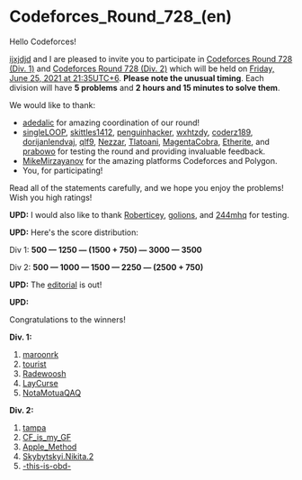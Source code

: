 # Codeforces_Round_728_(en)

Hello Codeforces!

[ijxjdjd](https://codeforces.com/profile/ijxjdjd "Master ijxjdjd") and I are pleased to invite you to participate in [Codeforces Round 728 (Div. 1)](https://codeforces.com/contest/1540 "Codeforces Round 728 (Div. 1)") and [Codeforces Round 728 (Div. 2)](https://codeforces.com/contest/1541 "Codeforces Round 728 (Div. 2)") which will be held on [Friday, June 25, 2021 at 21:35UTC+6](https://codeforces.com/https://www.timeanddate.com/worldclock/fixedtime.html?day=25&month=6&year=2021&hour=18&min=35&sec=0&p1=166). **Please note the unusual timing**. Each division will have **5 problems** and **2 hours and 15 minutes to solve them**.

We would like to thank:

 * [adedalic](https://codeforces.com/profile/adedalic "International Master adedalic") for amazing coordination of our round!
* [singleLOOP](https://codeforces.com/profile/singleLOOP "Specialist singleLOOP"), [skittles1412](https://codeforces.com/profile/skittles1412 "Master skittles1412"), [penguinhacker](https://codeforces.com/profile/penguinhacker "International Master penguinhacker"), [wxhtzdy](https://codeforces.com/profile/wxhtzdy "Candidate Master wxhtzdy"), [coderz189](https://codeforces.com/profile/coderz189 "Expert coderz189"), [dorijanlendvaj](https://codeforces.com/profile/dorijanlendvaj "International Grandmaster dorijanlendvaj"), [qlf9](https://codeforces.com/profile/qlf9 "Candidate Master qlf9"), [Nezzar](https://codeforces.com/profile/Nezzar "Grandmaster Nezzar"), [Tlatoani](https://codeforces.com/profile/Tlatoani "International Grandmaster Tlatoani"), [MagentaCobra](https://codeforces.com/profile/MagentaCobra "Master MagentaCobra"), [Etherite](https://codeforces.com/profile/Etherite "Expert Etherite"), and [prabowo](https://codeforces.com/profile/prabowo "Grandmaster prabowo") for testing the round and providing invaluable feedback.
* [MikeMirzayanov](https://codeforces.com/profile/MikeMirzayanov "Headquarters, MikeMirzayanov") for the amazing platforms Codeforces and Polygon.
* You, for participating!

Read all of the statements carefully, and we hope you enjoy the problems! Wish you high ratings!

**UPD:** I would also like to thank [Roberticey](https://codeforces.com/profile/Roberticey "Expert Roberticey"), [golions](https://codeforces.com/profile/golions "Master golions"), and [244mhq](https://codeforces.com/profile/244mhq "Legendary Grandmaster 244mhq") for testing.

**UPD:** Here's the score distribution:

Div 1: **500 — 1250 — (1500 + 750) — 3000 — 3500**

Div 2: **500 — 1000 — 1500 — 2250 — (2500 + 750)**

**UPD:** The [editorial](Tutorial_(en).md) is out!

**UPD:** 

Congratulations to the winners!

**Div. 1:**

 1. [maroonrk](https://codeforces.com/profile/maroonrk "Legendary Grandmaster maroonrk")
2. [tourist](https://codeforces.com/profile/tourist "Legendary Grandmaster tourist")
3. [Radewoosh](https://codeforces.com/profile/Radewoosh "Legendary Grandmaster Radewoosh")
4. [LayCurse](https://codeforces.com/profile/LayCurse "Legendary Grandmaster LayCurse")
5. [NotaMotuaQAQ](https://codeforces.com/profile/NotaMotuaQAQ "Legendary Grandmaster NotaMotuaQAQ")

**Div. 2:**

 1. [tampa](https://codeforces.com/profile/tampa "Master tampa")
2. [CF_is_my_GF](https://codeforces.com/profile/CF_is_my_GF "Candidate Master CF_is_my_GF")
3. [Apple_Method](https://codeforces.com/profile/Apple_Method "Candidate Master Apple_Method")
4. [Skybytskyi.Nikita.2](https://codeforces.com/profile/Skybytskyi.Nikita.2 "Candidate Master Skybytskyi.Nikita.2")
5. [-this-is-obd-](https://codeforces.com/profile/-this-is-obd- "Candidate Master -this-is-obd-")
